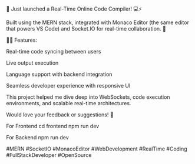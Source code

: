 🚀 Just launched a Real-Time Online Code Compiler! 💻⚡

Built using the MERN stack, integrated with Monaco Editor (the same editor that powers VS Code) and Socket.IO for real-time collaboration. 🔄

👨‍💻 Features:

Real-time code syncing between users

Live output execution

Language support with backend integration

Seamless developer experience with responsive UI

This project helped me dive deep into WebSockets, code execution environments, and scalable real-time architectures.

Would love your feedback or suggestions! 🔁

For Frontend
  cd frontend
  npm run dev

For Backend
  npm run dev

#MERN #SocketIO #MonacoEditor #WebDevelopment #RealTime #Coding #FullStackDeveloper #OpenSource


